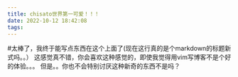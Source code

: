 ```yaml
---
title: chisato世界第一可爱！！！
date: 2022-10-12 18:42:08
tags:
---
```

#太棒了，我终于能写点东西在这个上面了(现在这行真的是个markdown的标题新式吗。。）
这感觉真不错，你会喜欢这种感觉的，即使我觉得用vim写博客不是个好的体验。。。
但是。。你也不会特别讨厌这种新奇的东西不是吗？
